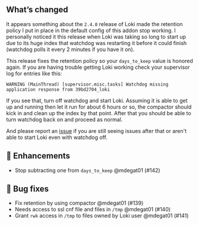## What’s changed

It appears something about the `2.4.0` release of Loki made the retention policy I put in place in the default config of this addon stop working. I personally noticed it this release when Loki was taking so long to start up due to its huge index that watchdog was restarting it before it could finish (watchdog polls it every 2 minutes if you have it on).

This release fixes the retention policy so your `days_to_keep` value is honored again. If you are having trouble getting Loki working check your supervisor log for entries like this:

```
WARNING (MainThread) [supervisor.misc.tasks] Watchdog missing application response from 39bd2704_loki
```

If you see that, turn off watchdog and start Loki. Assuming it is able to get up and running then let it run for about 6 hours or so, the compactor should kick in and clean up the index by that point. After that you should be able to turn watchdog back on and proceed as normal.

And please report an [issue](https://github.com/mdegat01/addon-loki/issues) if you are still seeing issues after that or aren't able to start Loki even with watchdog off.

## 🚀 Enhancements

- Stop subtracting one from `days_to_keep` @mdegat01 (#142)

## 🐛 Bug fixes

- Fix retention by using compactor @mdegat01 (#139)
- Needs access to ssl cnf file and files in `/tmp` @mdegat01 (#140)
- Grant `rwk` access in `/tmp` to files owned by Loki user @mdegat01 (#141)
